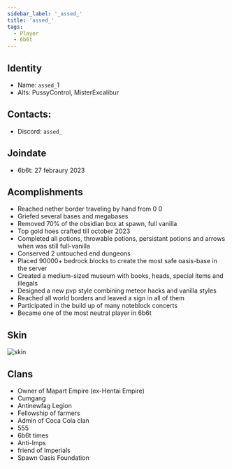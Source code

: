 ```yaml
---
sidebar_label: '_assed_'
title: 'assed_'
tags:
  - Player
  - 6b6t
---
```


## Identity
* Name: `assed_`1
* Alts: PussyControl, MisterExcalibur

## Contacts:
* Discord: `assed_`

## Joindate
* 6b6t: 27 febraury 2023


## Acomplishments
- Reached nether border traveling by hand from 0 0
- Griefed several bases and megabases
- Removed 70% of the obsidian box at spawn, full vanilla
- Top gold hoes crafted till october 2023
- Completed all potions, throwable potions, persistant potions and arrows when was still full-vanilla
- Conserved 2 untouched end dungeons
- Placed 90000+ bedrock blocks to create the most safe oasis-base in the server
- Created a medium-sized museum with books, heads, special items and illegals
- Designed a new pvp style combining meteor hacks and vanilla styles
- Reached all world borders and leaved a sign in all of them
- Participated in the build up of many noteblock concerts
- Became one of the most neutral player in 6b6t

## Skin
![skin](https://s.namemc.com/3d/skin/body.png?id=c87ba4da13890910&model=slim&theta=30&phi=21&time=90&width=100&height=200)

## Clans
- Owner of Mapart Empire (ex-Hentai Empire)
- Cumgang
- Antinewfag Legion
- Fellowship of farmers
- Admin of Coca Cola clan
- 555
- 6b6t times
- Anti-Imps
- friend of Imperials
- Spawn Oasis Foundation
